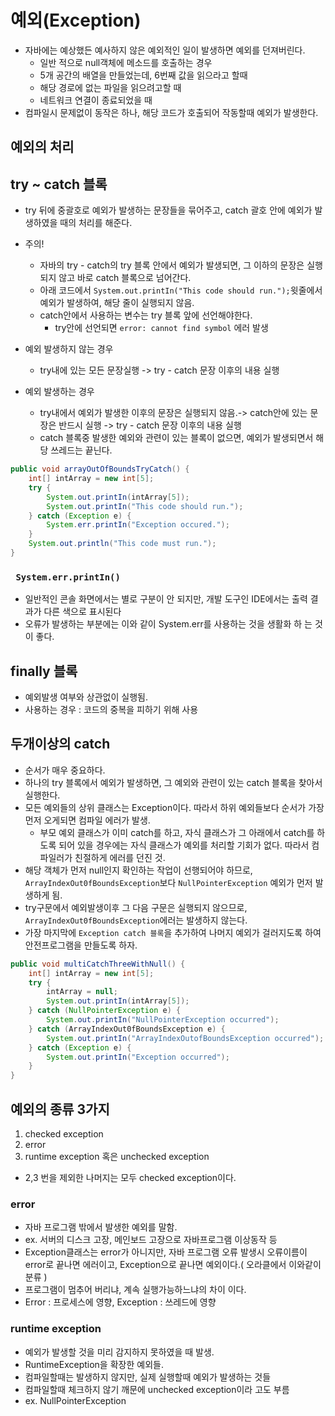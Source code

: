# 예외(Exception)

- 자바에는 예상했든 예사하지 않은 예외적인 일이 발생하면 예외를 던져버린다.
    - 일반 적으로 null객체에 메소드를 호출하는 경우
    - 5개 공간의 배열을 만들었는데, 6번째 값을 읽으라고 할때
    - 해당 경로에 없는 파일을 읽으려고할 때
    - 네트워크 연결이 종료되었을 때
- 컴파일시 문제없이 동작은 하나, 해당 코드가 호출되어 작동할때 예외가 발생한다.

## 예외의 처리

## try ~ catch 블록

- try 뒤에 중괄호로 예외가 발생하는 문장들을 묶어주고, catch 괄호 안에 예외가 발생하였을 때의 처리를 해준다.
- 주의!
    - 자바의 try - catch의 try 블록 안에서 예외가 발생되면, 그 이하의 문장은 실행되지 않고 바로 catch 블록으로 넘어간다.
    - 아래 코드에서 `System.out.printIn("This code should run.");`윗줄에서 예외가 발생하여, 해당 줄이 실행되지 않음.
    - catch안에서 사용하는 변수는 try 블록 앞에 선언해야한다.
        - try안에 선언되면 `error: cannot find symbol` 에러 발생

- 예외 발생하지 않는 경우
    - try내에 있는 모든 문장실행 ->  try - catch 문장 이후의 내용 실행
- 예외 발생하는 경우
    - try내에서 예외가 발생한 이후의 문장은 실행되지 않음.-> catch안에 있는 문장은 반드시 실행 ->  try - catch 문장 이후의 내용 실행
    - catch 블록중 발생한 예외와 관련이 있는 블록이 없으면, 예외가 발생되면서 해당 쓰레드는 끝닌다.

```java
public void arrayOutOfBoundsTryCatch() {
    int[] intArray = new int[5];
    try {
        System.out.printIn(intArray[5]);
        System.out.printIn("This code should run.");
    } catch (Exception e) {
        System.err.printIn("Exception occured.");
    }
    System.out.println("This code must run.");
}
```

### ` System.err.printIn()`

- 일반적인 콘솔 화면에서는 별로 구분이 안 되지만, 개발 도구인 IDE에서는 출력 결과가 다른 색으로 표시된다
- 오류가 발생하는 부분에는 이와 같이 System.err를 사용하는 것을 생활화 하 는 것이 좋다.

## finally 블록

- 예외발생 여부와 상관없이 실행됨.
- 사용하는 경우 : 코드의 중복을 피하기 위해 사용

## 두개이상의 catch

- 순서가 매우 중요하다.
- 하나의 try 블록에서 예외가 발생하면, 그 예외와 관련이 있는 catch 블록을 찾아서 실행한다.
- 모든 예외들의 상위 클래스는 Exception이다. 따라서 하위 예외들보다 순서가 가장 먼저 오게되면 컴파일 에러가 발생.
  - 부모 예외 클래스가 이미 catch를 하고, 자식 클래스가 그 아래에서 catch를 하도록 되어 있을 경우에는 자식 클래스가 예외를 처리할 기회가 없다. 따라서 컴파일러가 친절하게 에러를 던진 것.
- 해당 객체가 먼저 null인지 확인하는 작업이 선행되어야 하므로, `ArrayIndexOut0fBoundsException`보다 `NullPointerException` 예외가 먼저 발생하게 됨.
- try구문에서 예외발생이후 그 다음 구문은 실행되지 않으므로, `ArrayIndexOut0fBoundsException`에러는 발생하지 않는다.
- 가장 마지막에 `Exception catch 블록`을 추가하여 나머지 예외가 걸러지도록 하여 안전프로그램을 만들도록 하자.

```java
public void multiCatchThreeWithNull() {
    int[] intArray = new int[5];
    try {
        intArray = null;
        System.out.printIn(intArray[5]);
    } catch (NullPointerException e) {
        System.out.printIn("NullPointerException occurred");
    } catch (ArrayIndexOut0fBoundsException e) {
        System.out.printIn("ArrayIndexOutofBoundsException occurred");
    } catch (Exception e) {
        System.out.printIn("Exception occurred");
    }
}
```

## 예외의 종류 3가지
1. checked exception
2. error
3. runtime exception 혹은 unchecked exception

- 2,3 번을 제외한 나머지는 모두 checked exception이다.

### error

- 자바 프로그램 밖에서 발생한 예외를 말함.
- ex. 서버의 디스크 고장, 메인보드 고장으로 자바프로그램 이상동작 등
- Exception클래스는 error가 아니지만, 자바 프로그램 오류 발생시 오류이름이 error로 끝나면 에러이고, Exception으로 끝나면 예외이다.( 오라클에서 이와같이 분류 )
- 프로그램이 멈추어 버리냐, 계속 실행가능하느냐의 차이 이다.
- Error : 프로세스에 영향, Exception : 쓰레드에 영향

### runtime exception

- 예외가 발생할 것을 미리 감지하지 못하였을 때 발생.
- RuntimeException을 확장한 예외들.
- 컴파일할때는 발생하지 않지만, 실제 실행할때 예외가 발생하는 것들
- 컴파일할때 체크하지 않기 깨문에 unchecked exception이라 고도 부름
- ex. NullPointerException